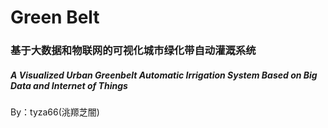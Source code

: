 # Green Belt
### 基于大数据和物联网的可视化城市绿化带自动灌溉系统
##### A Visualized Urban Greenbelt Automatic Irrigation System Based on Big Data and Internet of Things

By：tyza66(洮羱芝闇)
